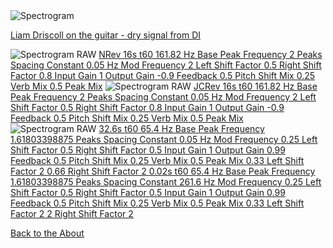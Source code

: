 <!---layout: page
title: "Demos"
permalink: /demos/--->


<img src="demos/three quarters full boil from lukewarm HUMIDITY PANIC YES.png" alt="Spectrogram">

 <a href="https://github.com/kaseypocius/MUMT306-MagicMappedKettle/blob/master/docs/demos/three%20quarters%20full%20boil%20from%20lukewarm%20HUMIDITY%20PANIC%20YES.wav?raw=true"> Liam Driscoll on the guitar - dry signal from DI</a>

<img src="demos/three quarters full boil from lukewarm HUMIDITY PANIC YES RAW.png" alt="Spectrogram RAW">

 <a href="https://github.com/kaseypocius/MUMT306-MagicMappedKettle/blob/master/docs/demos/three%20quarters%20full%20boil%20from%20lukewarm%20HUMIDITY%20PANIC%20YES%20RAW.wav?raw=true">
NRev
16s t60
161.82 Hz Base Peak Frequency
2 Peaks Spacing Constant
0.05 Hz Mod Frequency
2 Left Shift Factor
0.5 Right Shift Factor
0.8 Input Gain
1 Output Gain
-0.9 Feedback
0.5 Pitch Shift Mix
0.25 Verb Mix
0.5 Peak Mix</a>

<img src="demos/three quarters full boil from lukewarm HUMIDITY PANIC YES RAW.png" alt="Spectrogram RAW">

 <a href="https://github.com/kaseypocius/MUMT306-MagicMappedKettle/blob/master/docs/demos/three%20quarters%20full%20boil%20from%20lukewarm%20HUMIDITY%20PANIC%20YES%20RAW.wav?raw=true">
JCRev
16s t60
161.82 Hz Base Peak Frequency
2 Peaks Spacing Constant
0.05 Hz Mod Frequency
2 Left Shift Factor
0.5 Right Shift Factor
0.8 Input Gain
1 Output Gain
-0.9 Feedback
0.5 Pitch Shift Mix
0.25 Verb Mix
0.5 Peak Mix</a>

<img src="demos/three quarters full boil from lukewarm HUMIDITY PANIC YES RAW.png" alt="Spectrogram RAW">

<a href="https://github.com/kaseypocius/MUMT306-MagicMappedKettle/blob/master/docs/demos/three%20quarters%20full%20boil%20from%20lukewarm%20HUMIDITY%20PANIC%20YES%20RAW.wav?raw=true">
32.6s t60
65.4 Hz Base Peak Frequency
1.61803398875 Peaks Spacing Constant
0.05 Hz Mod Frequency
0.25 Left Shift Factor
0.5 Right Shift Factor
0.5 Input Gain
1 Output Gain
0.99 Feedback
0.5 Pitch Shift Mix
0.25 Verb Mix
0.5 Peak Mix
0.33 Left Shift Factor 2
0.66 Right Shift Factor 2
</a>

<a href="https://github.com/kaseypocius/MUMT306-MagicMappedKettle/blob/master/docs/demos/three%20quarters%20full%20boil%20from%20lukewarm%20HUMIDITY%20PANIC%20YES%20RAW.wav?raw=true">
0.02s t60
65.4 Hz Base Peak Frequency
1.61803398875 Peaks Spacing Constant
261.6 Hz Mod Frequency
0.25 Left Shift Factor
0.5 Right Shift Factor
0.5 Input Gain
1 Output Gain
0.99 Feedback
0.5 Pitch Shift Mix
0.25 Verb Mix
0.5 Peak Mix
0.33 Left Shift Factor 2
2 Right Shift Factor 2
</a>

  <a href="https://kaseypocius.github.io/MUMT-307-ShimmeringPeaks/about"> Back to the About</a>
